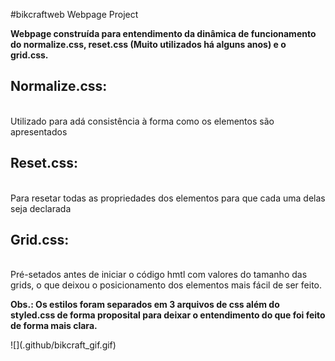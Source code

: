 
#bikcraftweb
 Webpage Project

<strong>Webpage construída para entendimento da dinâmica de funcionamento do normalize.css, reset.css (Muito utilizados há alguns anos) e o grid.css.</strong>

<h2><strong>Normalize.css:</strong></h2><br>
 Utilizado para adá consistência à forma como os elementos são apresentados

<h2><strong>Reset.css:</strong></h2><br>
 Para resetar todas as propriedades dos elementos para que cada uma delas seja declarada

<h2><strong>Grid.css:</strong></h2><br>
 Pré-setados antes de iniciar o código hmtl com valores do tamanho das grids, o que deixou o posicionamento dos elementos mais fácil de ser feito.<br>
<p><strong>Obs.: Os estilos foram separados em 3 arquivos de css além do styled.css de forma proposital para deixar o entendimento do que foi feito de forma mais clara.</strong></p>
![](.github/bikcraft_gif.gif)
